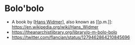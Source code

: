 # Bolo'bolo
- A book by [[Hans Widmer]], also known as [[p.m.]]: https://en.wikipedia.org/wiki/Hans_Widmer
- https://theanarchistlibrary.org/library/p-m-bolo-bolo
- https://twitter.com/flancian/status/1279462864210845696

[//begin]: # "Autogenerated link references for markdown compatibility"
[Hans Widmer]: hans-widmer.md "Hans Widmer"
[//end]: # "Autogenerated link references"
